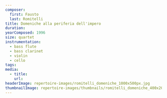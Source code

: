 ```yaml
---
composer:
  first: Fausto
  last: Romitelli
title: Domeniche alla periferia dell'impero
duration:
yearComposed: 1996
size: quartet
instrumentation:
  - bass flute
  - bass clarinet
  - violin
  - cello
tags:
media:
  - title:
    url:
headerImage: repertoire-images/romitelli_domeniche_1000x500px.jpg
thumbnailImage: repertoire-images/thumbnails/romitelli_domeniche_400x200.jpg
---
```

